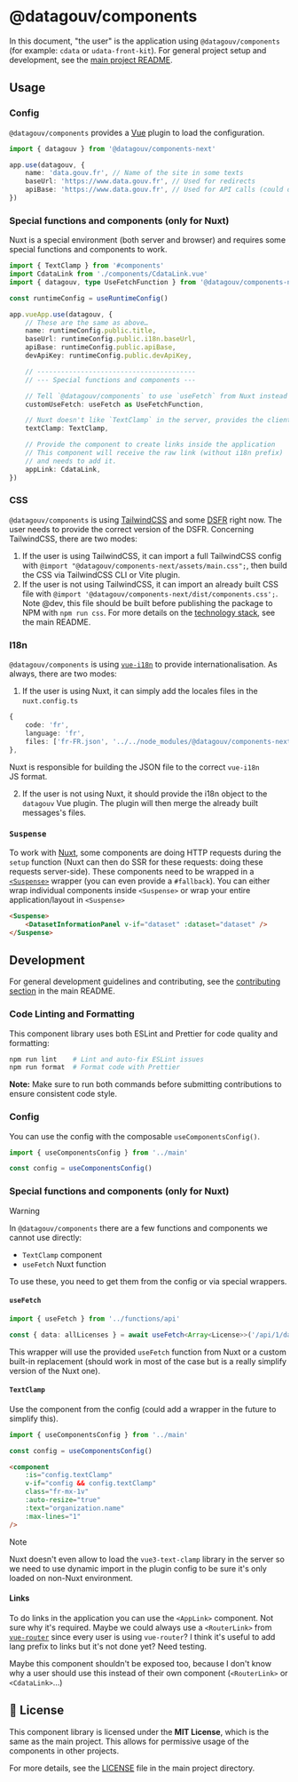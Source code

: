 # @datagouv/components

In this document, "the user" is the application using `@datagouv/components` (for example: `cdata` or `udata-front-kit`). For general project setup and development, see the [main project README](../README.md).

## Usage

### Config

`@datagouv/components` provides a [Vue](https://vuejs.org/) plugin to load the configuration.

```ts
import { datagouv } from '@datagouv/components-next'

app.use(datagouv, {
    name: 'data.gouv.fr', // Name of the site in some texts
    baseUrl: 'https://www.data.gouv.fr', // Used for redirects
    apiBase: 'https://www.data.gouv.fr', // Used for API calls (could default to `baseUrl`?)
})
```

### Special functions and components (only for Nuxt)

Nuxt is a special environment (both server and browser) and requires some special functions and components to work.

```ts
import { TextClamp } from '#components'
import CdataLink from './components/CdataLink.vue'
import { datagouv, type UseFetchFunction } from '@datagouv/components-next'

const runtimeConfig = useRuntimeConfig()

app.vueApp.use(datagouv, {
    // These are the same as above…
    name: runtimeConfig.public.title,
    baseUrl: runtimeConfig.public.i18n.baseUrl,
    apiBase: runtimeConfig.public.apiBase,
    devApiKey: runtimeConfig.public.devApiKey,

    // ----------------------------------------
    // --- Special functions and components ---

    // Tell `@datagouv/components` to use `useFetch` from Nuxt instead of custom built-in.
    customUseFetch: useFetch as UseFetchFunction, 

    // Nuxt doesn't like `TextClamp` in the server, provides the client only `TextClamp`
    textClamp: TextClamp,

    // Provide the component to create links inside the application
    // This component will receive the raw link (without i18n prefix)
    // and needs to add it.
    appLink: CdataLink,
})
```

### CSS

`@datagouv/components` is using [TailwindCSS](https://tailwindcss.com/docs) and some [DSFR](https://www.systeme-de-design.gouv.fr/) right now. The user needs to provide the correct version of the DSFR. Concerning TailwindCSS, there are two modes:

1. If the user is using TailwindCSS, it can import a full TailwindCSS config with `@import "@datagouv/components-next/assets/main.css";`, then build the CSS via TailwindCSS CLI or Vite plugin.
2. If the user is not using TailwindCSS, it can import an already built CSS file with `@import '@datagouv/components-next/dist/components.css';`. Note @dev, this file should be built before publishing the package to NPM with `npm run css`. For more details on the [technology stack](../README.md#-technology-stack), see the main README.

### I18n

`@datagouv/components` is using [`vue-i18n`](https://vue-i18n.intlify.dev/) to provide internationalisation. As always, there are two modes:

1. If the user is using Nuxt, it can simply add the locales files in the `nuxt.config.ts`

```ts
{
    code: 'fr',
    language: 'fr',
    files: ['fr-FR.json', '../../node_modules/@datagouv/components-next/src/locales/fr.json'],
},
```

Nuxt is responsible for building the JSON file to the correct `vue-i18n` JS format.

2. If the user is not using Nuxt, it should provide the i18n object to the `datagouv` Vue plugin. The plugin will then merge the already built messages's files.

### `Suspense`

To work with [Nuxt](https://nuxt.com/), some components are doing HTTP requests during the `setup` function (Nuxt can then do SSR for these requests: doing these requests server-side). These components need to be wrapped in a [`<Suspense>`](https://vuejs.org/guide/built-ins/suspense) wrapper (you can even provide a `#fallback`). You can either wrap individual components inside `<Suspense>` or wrap your entire application/layout in `<Suspense>`

```html
<Suspense>
    <DatasetInformationPanel v-if="dataset" :dataset="dataset" />
</Suspense>
```

## Development

For general development guidelines and contributing, see the [contributing section](../README.md#-contributing) in the main README.

### Code Linting and Formatting

This component library uses both ESLint and Prettier for code quality and formatting:

```bash
npm run lint    # Lint and auto-fix ESLint issues
npm run format  # Format code with Prettier
```

**Note:** Make sure to run both commands before submitting contributions to ensure consistent code style.

### Config

You can use the config with the composable `useComponentsConfig()`.

```ts
import { useComponentsConfig } from '../main'

const config = useComponentsConfig()
```

### Special functions and components (only for Nuxt)

> [!WARNING]  
> In `@datagouv/components` there are a few functions and components we cannot use directly:
> - `TextClamp` component
> - `useFetch` Nuxt function 

To use these, you need to get them from the config or via special wrappers.

#### `useFetch`

```ts
import { useFetch } from '../functions/api'

const { data: allLicenses } = await useFetch<Array<License>>('/api/1/datasets/licenses/')
```

This wrapper will use the provided `useFetch` function from Nuxt or a custom built-in replacement (should work in most of the case but is a really simplify version of the Nuxt one).

#### `TextClamp`

Use the component from the config (could add a wrapper in the future to simplify this).

```ts
import { useComponentsConfig } from '../main'

const config = useComponentsConfig()
```

```html
<component
    :is="config.textClamp"
    v-if="config && config.textClamp"
    class="fr-mx-1v"
    :auto-resize="true"
    :text="organization.name"
    :max-lines="1"
/>
```

> [!NOTE]  
> Nuxt doesn't even allow to load the `vue3-text-clamp` library in the server so we need to use dynamic import in the plugin config to be sure it's only loaded on non-Nuxt environment.

#### Links

To do links in the application you can use the `<AppLink>` component. Not sure why it's required. Maybe we could always use a `<RouterLink>` from [`vue-router`](https://router.vuejs.org/) since every user is using `vue-router`? I think it's useful to add lang prefix to links but it's not done yet? Need testing.

Maybe this component shouldn't be exposed too, because I don't know why a user should use this instead of their own component (`<RouterLink>` or `<CdataLink>`…)

## 📄 License

This component library is licensed under the **MIT License**, which is the same as the main project. This allows for permissive usage of the components in other projects.

For more details, see the [LICENSE](../LICENSE) file in the main project directory.
